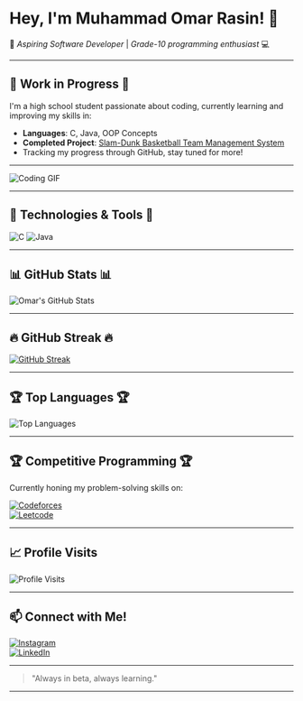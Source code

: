 # Hey, I'm Muhammad Omar Rasin! 👋

🚀 *Aspiring Software Developer* | *Grade-10 programming enthusiast* 💻

---

## 🚧 **Work in Progress** 🚧

I'm a high school student passionate about coding, currently learning and improving my skills in:

- **Languages**: C, Java, OOP Concepts
- **Completed Project**: [Slam-Dunk Basketball Team Management System](https://github.com/omar-rasin/slam-dunk)
- Tracking my progress through GitHub, stay tuned for more!

---

![Coding GIF](https://media.giphy.com/media/jTNG3RF6EwbkpD4LZx/giphy.gif)


---

## 🔧 **Technologies & Tools** 🔧

![C](https://img.shields.io/badge/-C-A8B9CC?style=flat-square&logo=c&logoColor=white)
![Java](https://img.shields.io/badge/-Java-007396?style=flat-square&logo=java&logoColor=white)


---

## 📊 **GitHub Stats** 📊

![Omar's GitHub Stats](https://github-readme-stats.vercel.app/api?username=omar-rasin&show_icons=true&theme=radical)

---

## 🔥 **GitHub Streak** 🔥

[![GitHub Streak](https://streak-stats.demolab.com?user=omar-rasin&theme=dark)](https://git.io/streak-stats)

---

## 🏆 **Top Languages** 🏆

![Top Languages](https://github-readme-stats.vercel.app/api/top-langs/?username=omar-rasin&layout=compact&theme=radical)

---

## 🏆 **Competitive Programming** 🏆

Currently honing my problem-solving skills on:

[![Codeforces](https://img.shields.io/badge/Codeforces-blue?style=flat-square&logo=codeforces&logoColor=white)](https://codeforces.com/profile/OmarRasin)  
[![Leetcode](https://img.shields.io/badge/Leetcode-orange?style=flat-square&logo=leetcode&logoColor=white)](https://leetcode.com/u/omar-rasin/)

---

## 📈 **Profile Visits**

![Profile Visits](https://komarev.com/ghpvc/?username=omar-rasin&color=blueviolet)

---

## 📫 **Connect with Me!**

[![Instagram](https://img.shields.io/badge/-Instagram-E4405F?style=flat-square&logo=instagram&logoColor=white)](https://www.instagram.com/omarrrw_/)  
[![LinkedIn](https://img.shields.io/badge/-LinkedIn-0077B5?style=flat-square&logo=linkedin&logoColor=white)](https://www.linkedin.com/in/omar-rasin-973492231/)

---

> "Always in beta, always learning."

---
